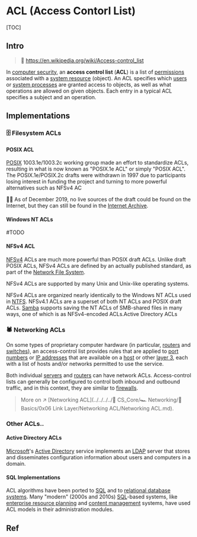 # ACL (Access Contorl List)

[TOC]



## Intro

> 🔗 https://en.wikipedia.org/wiki/Access-control_list

In [computer security](https://en.wikipedia.org/wiki/Computer_security), an **access control list** (**ACL**) is a list of [permissions](https://en.wikipedia.org/wiki/File-system_permissions) associated with a [system resource](https://en.wikipedia.org/wiki/System_resource) (object). An ACL specifies which [users](https://en.wikipedia.org/wiki/User_(computing)) or [system processes](https://en.wikipedia.org/wiki/Process_(computing)) are granted access to objects, as well as what operations are allowed on given objects. Each entry in a typical ACL specifies a subject and an operation. 



## Implementations
### 🗄️ Filesystem ACLs
#### POSIX ACL
[POSIX](https://en.wikipedia.org/wiki/POSIX) 1003.1e/1003.2c working group made an effort to standardize ACLs, resulting in what is now known as "POSIX.1e ACL" or simply "POSIX ACL". The POSIX.1e/POSIX.2c drafts were withdrawn in 1997 due to participants losing interest in funding the project and turning to more powerful alternatives such as NFSv4 AC

😮‍💨 As of December 2019, no live sources of the draft could be found on the Internet, but they can still be found in the [Internet Archive](https://en.wikipedia.org/wiki/Internet_Archive).

#### Windows NT ACLs
#TODO 


#### NFSv4 ACL
[NFSv4](https://en.wikipedia.org/wiki/NFSv4) ACLs are much more powerful than POSIX draft ACLs. Unlike draft POSIX ACLs, NFSv4 ACLs are defined by an actually published standard, as part of the [Network File System](https://en.wikipedia.org/wiki/Network_File_System).

NFSv4 ACLs are supported by many Unix and Unix-like operating systems.

NFSv4 ACLs are organized nearly identically to the Windows NT ACLs used in [NTFS](https://en.wikipedia.org/wiki/NTFS). NFSv4.1 ACLs are a superset of both NT ACLs and POSIX draft ACLs. [Samba](https://en.wikipedia.org/wiki/Samba_(software)) supports saving the NT ACLs of SMB-shared files in many ways, one of which is as NFSv4-encoded ACLs.Active Directory ACLs


### 🕷️ Networking ACLs
On some types of proprietary computer hardware (in particular, [routers](https://en.wikipedia.org/wiki/Router_(computing)) and [switches](https://en.wikipedia.org/wiki/Network_switch)), an access-control list provides rules that are applied to [port numbers](https://en.wikipedia.org/wiki/TCP_and_UDP_port) or [IP addresses](https://en.wikipedia.org/wiki/IP_address) that are available on a [host](https://en.wikipedia.org/wiki/Server_(computing)) or other [layer 3](https://en.wikipedia.org/wiki/Network_Layer), each with a list of hosts and/or networks permitted to use the service.

Both individual [servers](https://en.wikipedia.org/wiki/Server_(computing)) and [routers](https://en.wikipedia.org/wiki/Router_(computing)) can have network ACLs. Access-control lists can generally be configured to control both inbound and outbound traffic, and in this context, they are similar to [firewalls](https://en.wikipedia.org/wiki/Firewall_(networking)).

> More on ↗️  [Networking ACL](../../../../🔑 CS_Core/🏎️ Networking/📌 Basics/0x06 Link Layer/Networking ACL/Networking ACL.md).


### Other ACLs..
#### Active Directory ACLs
[Microsoft](https://en.wikipedia.org/wiki/Microsoft)'s [Active Directory](https://en.wikipedia.org/wiki/Active_Directory) service implements an [LDAP](https://en.wikipedia.org/wiki/LDAP) server that stores and disseminates configuration information about users and computers in a domain.


#### SQL Implementations
ACL algorithms have been ported to [SQL](https://en.wikipedia.org/wiki/SQL) and to [relational database systems](https://en.wikipedia.org/wiki/Relational_database_management_system). Many "modern" (2000s and 2010s) [SQL](https://en.wikipedia.org/wiki/SQL)-based systems, like [enterprise resource planning](https://en.wikipedia.org/wiki/Enterprise_resource_planning) and [content management](https://en.wikipedia.org/wiki/Content_management_system) systems, have used ACL models in their administration modules.



## Ref





